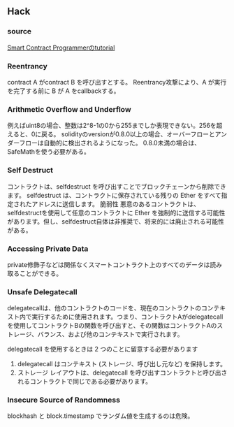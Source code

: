 ## Hack

### source
[Smart Contract Programmerのtutorial](https://www.youtube.com/watch?v=4Mm3BCyHtDY&list=PLO5VPQH6OWdWsCgXJT9UuzgbC8SPvTRi5)

### Reentrancy
contract A がcontract B を呼び出すとする。 Reentrancy攻撃により、A が実行を完了する前に B が A をcallbackする。

### Arithmetic Overflow and Underflow
例えばuint8の場合、整数は2^8-1の0から255までしか表現できない。256を超えると、0に戻る。
solidityのversionが0.8.0以上の場合、オーバーフローとアンダーフローは自動的に検出されるようになった。
0.8.0未満の場合は、SafeMathを使う必要がある。

### Self Destruct

コントラクトは、selfdestruct を呼び出すことでブロックチェーンから削除できます。 selfdestruct は、コントラクトに保存されている残りの Ether をすべて指定されたアドレスに送信します。 脆弱性 悪意のあるコントラクトは、selfdestructを使用して任意のコントラクトに Ether を強制的に送信する可能性があります。但し、selfdestruct自体は非推奨で、将来的には廃止される可能性がある。

### Accessing Private Data
private修飾子などは関係なくスマートコントラクト上のすべてのデータは読み取ることができる。

### Unsafe Delegatecall
delegatecallは、他のコントラクトのコードを、現在のコントラクトのコンテキスト内で実行するために使用されます。つまり、コントラクトAがdelegatecallを使用してコントラクトBの関数を呼び出すと、その関数はコントラクトAのストレージ、バランス、および他のコンテキストで実行されます。

delegatecall を使用するときは 2 つのことに留意する必要があります 
1. delegatecall はコンテキスト (ストレージ、呼び出し元など) を保持します。
2. ストレージ レイアウトは、delegatecall を呼び出すコントラクトと呼び出されるコントラクトで同じである必要があります。

### Insecure Source of Randomness
blockhash と block.timestamp でランダム値を生成するのは危険。